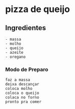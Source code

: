 # pizza de queijo

## Ingredientes

	- massa
	- molho
	- queijo
	- azeite
	- oregano	
### Modo de Preparo

	faz a massa
	deixa descançar
	coloca molho
	coloca o queijo
	colaca no forno
	pronto pra comer



